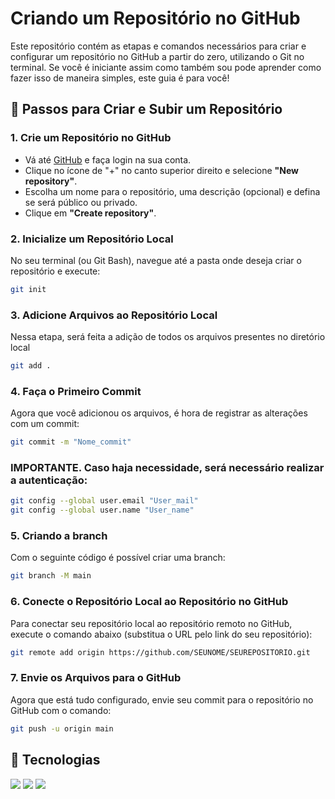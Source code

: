 # Criando um Repositório no GitHub

Este repositório contém as etapas e comandos necessários para criar e configurar um repositório no GitHub a partir do zero, utilizando o Git no terminal. Se você é iniciante assim como também sou pode aprender como fazer isso de maneira simples, este guia é para você!

## 🚀 Passos para Criar e Subir um Repositório

### 1. **Crie um Repositório no GitHub**

- Vá até [GitHub](https://github.com) e faça login na sua conta.
- Clique no ícone de "+" no canto superior direito e selecione **"New repository"**.
- Escolha um nome para o repositório, uma descrição (opcional) e defina se será público ou privado.
- Clique em **"Create repository"**.

### 2. **Inicialize um Repositório Local**

No seu terminal (ou Git Bash), navegue até a pasta onde deseja criar o repositório e execute:
```bash
git init
```

### 3. **Adicione Arquivos ao Repositório Local**
Nessa etapa, será feita a adição de todos os arquivos presentes no diretório local 
```bash
git add . 
```

### 4. **Faça o Primeiro Commit**
Agora que você adicionou os arquivos, é hora de registrar as alterações com um commit: 
```bash
git commit -m "Nome_commit" 
```

### IMPORTANTE. **Caso haja necessidade, será necessário realizar a autenticação:**
```bash
git config --global user.email "User_mail"
git config --global user.name "User_name"
```
### 5. **Criando a branch**
Com o seguinte código é possível criar uma branch:
```bash
git branch -M main
```
### 6. **Conecte o Repositório Local ao Repositório no GitHub**
Para conectar seu repositório local ao repositório remoto no GitHub, execute o comando abaixo (substitua o URL pelo link do seu repositório):
```bash
git remote add origin https://github.com/SEUNOME/SEUREPOSITORIO.git
```
### 7. **Envie os Arquivos para o GitHub**
Agora que está tudo configurado, envie seu commit para o repositório no GitHub com o comando:
```bash
git push -u origin main
```
## 🚀 Tecnologias 
<div>
<img src="https://img.shields.io/badge/HTML5-E34F26?style=for-the-badge&logo=html5&logoColor=white">
<img src="https://img.shields.io/badge/CSS3-1572B6?style=for-the-badge&logo=css3&logoColor=white">
<img src="https://img.shields.io/badge/JavaScript-323330?style=for-the-badge&logo=javascript&logoColor=F7DF1E">
</div>





